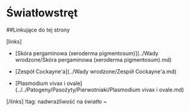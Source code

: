 # Światłowstręt





##Linkujące do tej strony

[links]

- [Skóra pergaminowa (xeroderma pigmentosum)](../Wady wrodzone/Skóra pergaminowa (xeroderma pigmentosum).md)

- [Zespół Cockayne'a](../Wady wrodzone/Zespół Cockayne'a.md)

- [Plasmodium vivax i ovale](../../Patogeny/Pasożyty/Pierwotniaki/Plasmodium vivax i ovale.md)


[/links]
!tag: nadwrażliwość na światło
~

